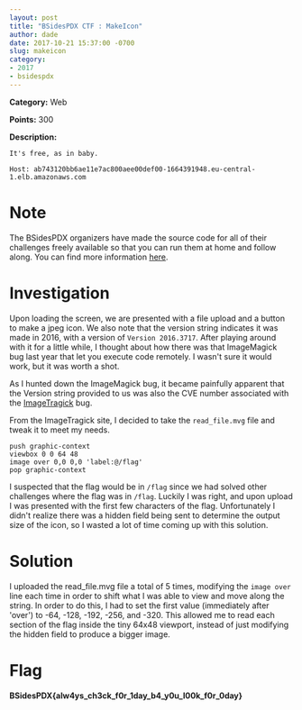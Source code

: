 ```yaml
---
layout: post
title: "BSidesPDX CTF : MakeIcon"
author: dade
date: 2017-10-21 15:37:00 -0700
slug: makeicon
category:
- 2017
- bsidespdx
---
```

**Category:** Web

**Points:** 300

**Description:**

```
It's free, as in baby.

Host: ab743120bb6ae11e7ac800aee00def00-1664391948.eu-central-1.elb.amazonaws.com

```

# Note
The BSidesPDX organizers have made the source code for all of their challenges freely available so that you can run them at home and follow along. You can find more information [here](https://github.com/BSidesPDX/CTF-2017).

# Investigation
Upon loading the screen, we are presented with a file upload and a button to make a jpeg icon. We also note that the version string indicates it was made in 2016, with a version of `Version 2016.3717`. After playing around with it for a little while, I thought about how there was that ImageMagick bug last year that let you execute code remotely. I wasn't sure it would work, but it was worth a shot.

As I hunted down the ImageMagick bug, it became painfully apparent that the Version string provided to us was also the CVE number associated with the [ImageTragick](https://imagetragick.com/) bug. 

From the ImageTragick site, I decided to take the `read_file.mvg` file and tweak it to meet my needs.

```
push graphic-context
viewbox 0 0 64 48
image over 0,0 0,0 'label:@/flag'
pop graphic-context
```

I suspected that the flag would be in `/flag` since we had solved other challenges where the flag was in `/flag`. Luckily I was right, and upon upload I was presented with the first few characters of the flag. Unfortunately I didn't realize there was a hidden field being sent to determine the output size of the icon, so I wasted a lot of time coming up with this solution.

# Solution
I uploaded the read_file.mvg file a total of 5 times, modifying the `image over` line each time in order to shift what I was able to view and move along the string. In order to do this, I had to set the first value (immediately after 'over') to -64, -128, -192, -256, and -320. This allowed me to read each section of the flag inside the tiny 64x48 viewport, instead of just modifying the hidden field to produce a bigger image.

# Flag
**BSidesPDX{alw4ys_ch3ck_f0r_1day_b4_y0u_l00k_f0r_0day}**
